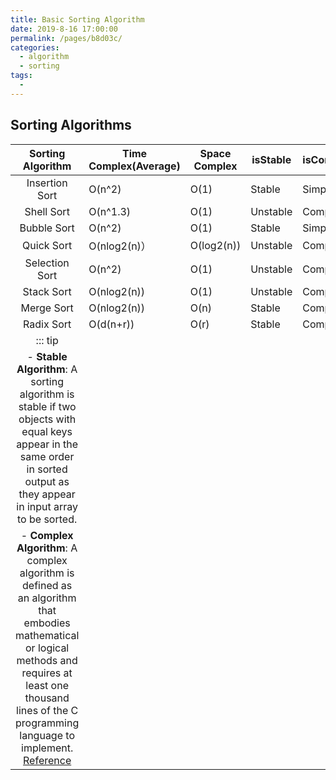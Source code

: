 ```yaml
---
title: Basic Sorting Algorithm
date: 2019-8-16 17:00:00
permalink: /pages/b8d03c/
categories:
  - algorithm
  - sorting
tags:
  - 
---
```

## Sorting Algorithms 
| Sorting Algorithm | Time Complex(Average) | Space Complex | isStable | isComplex |
|:-----------------:|-----------------------|---------------|----------|-----------|
| Insertion Sort    | O(n^2)                | O(1)          | Stable   | Simple    |
| Shell Sort        | O(n^1.3)              | O(1)          | Unstable | Complex   |
| Bubble Sort       | O(n^2)                | O(1)          | Stable   | Simple    |
| Quick Sort        | O(nlog2(n)）          | O(log2(n))    | Unstable | Complex   |
| Selection Sort    | O(n^2)                | O(1)          | Unstable | Complex   |
| Stack Sort        | O(nlog2(n))           | O(1)          | Unstable | Complex   |
| Merge Sort        | O(nlog2(n))           | O(n)          | Stable   | Complex   |
| Radix Sort        | O(d(n+r))             | O(r)          | Stable   | Complex   |
|::: tip |||||
|- **Stable Algorithm**: A sorting algorithm is stable if two objects with equal keys appear in the same order in sorted output as they appear in input array to be sorted.|||||
|- **Complex Algorithm**: A complex algorithm is defined as an algorithm that embodies mathematical or logical methods and requires at least one thousand lines of the C programming language to implement. [Reference](https://mathblog.com/complex-algorithm-research-and-development-harder-than-many-think/)|||||


